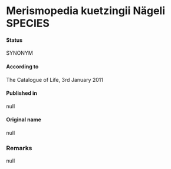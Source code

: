 # Merismopedia kuetzingii Nägeli SPECIES

#### Status
SYNONYM

#### According to
The Catalogue of Life, 3rd January 2011

#### Published in
null

#### Original name
null

### Remarks
null